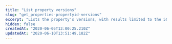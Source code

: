 ```yaml
---
title: "List property versions"
slug: "get_properties-propertyid-versions"
excerpt: "Lists the property's versions, with results limited to the 500 most recent versions. Optionally paginate the results. Each property version indicates activation status on different networks, and an `etag` digest useful when [cloning the property](https://papi-akamai.readme.io/reference/properties#post_properties)."
hidden: false
createdAt: "2020-06-05T13:00:25.210Z"
updatedAt: "2020-06-10T13:51:49.182Z"
---
```

